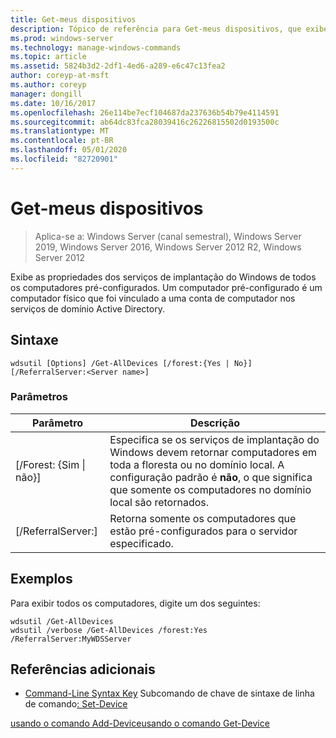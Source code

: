 ```yaml
---
title: Get-meus dispositivos
description: Tópico de referência para Get-meus dispositivos, que exibe as propriedades dos serviços de implantação do Windows de todos os computadores pré-configurados.
ms.prod: windows-server
ms.technology: manage-windows-commands
ms.topic: article
ms.assetid: 5824b3d2-2df1-4ed6-a289-e6c47c13fea2
author: coreyp-at-msft
ms.author: coreyp
manager: dongill
ms.date: 10/16/2017
ms.openlocfilehash: 26e114be7ecf104687da237636b54b79e4114591
ms.sourcegitcommit: ab64dc83fca28039416c26226815502d0193500c
ms.translationtype: MT
ms.contentlocale: pt-BR
ms.lasthandoff: 05/01/2020
ms.locfileid: "82720901"
---
```

# <a name="get-alldevices"></a>Get-meus dispositivos

> Aplica-se a: Windows Server (canal semestral), Windows Server 2019, Windows Server 2016, Windows Server 2012 R2, Windows Server 2012

Exibe as propriedades dos serviços de implantação do Windows de todos os computadores pré-configurados. Um computador pré-configurado é um computador físico que foi vinculado a uma conta de computador nos serviços de domínio Active Directory.

## <a name="syntax"></a>Sintaxe
```
wdsutil [Options] /Get-AllDevices [/forest:{Yes | No}] [/ReferralServer:<Server name>]
```
### <a name="parameters"></a>Parâmetros
|Parâmetro|Descrição|
|-------|--------|
|[/Forest: {Sim &#124; não}]|Especifica se os serviços de implantação do Windows devem retornar computadores em toda a floresta ou no domínio local. A configuração padrão é **não**, o que significa que somente os computadores no domínio local são retornados.|
|[/ReferralServer:<Server name>]|Retorna somente os computadores que estão pré-configurados para o servidor especificado.|
## <a name="examples"></a>Exemplos
Para exibir todos os computadores, digite um dos seguintes:
```
wdsutil /Get-AllDevices
wdsutil /verbose /Get-AllDevices /forest:Yes /ReferralServer:MyWDSServer
```
## <a name="additional-references"></a>Referências adicionais
- [Command-Line Syntax Key](command-line-syntax-key.md)
Subcomando de chave de sintaxe de linha de comando[: Set-Device](subcommand-set-device.md)

[usando o comando Add-Device](using-the-add-device-command.md)[usando o comando Get-Device](using-the-get-device-command.md)
